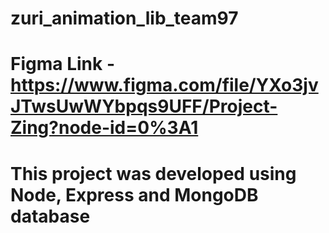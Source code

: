 # zuri_animation_lib_team97

# Figma Link - https://www.figma.com/file/YXo3jvJTwsUwWYbpqs9UFF/Project-Zing?node-id=0%3A1

# This project was developed using Node, Express and MongoDB database
